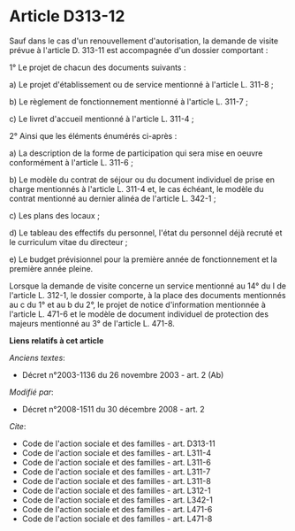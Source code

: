 # Article D313-12

Sauf dans le cas d'un renouvellement d'autorisation, la demande de visite prévue à l'article D. 313-11 est accompagnée d'un
dossier comportant : 

1° Le projet de chacun des documents suivants : 

a) Le projet d'établissement ou de service mentionné à l'article L. 311-8 ; 

b) Le règlement de fonctionnement mentionné à l'article L. 311-7 ; 

c) Le livret d'accueil mentionné à l'article L. 311-4 ; 

2° Ainsi que les éléments énumérés ci-après : 

a) La description de la forme de participation qui sera mise en oeuvre conformément à l'article L. 311-6 ; 

b) Le modèle du contrat de séjour ou du document individuel de prise en charge mentionnés à l'article L. 311-4 et, le cas
échéant, le modèle du contrat mentionné au dernier alinéa de l'article L. 342-1 ; 

c) Les plans des locaux ; 

d) Le tableau des effectifs du personnel, l'état du personnel déjà recruté et le curriculum vitae du directeur ; 

e) Le budget prévisionnel pour la première année de fonctionnement et la première année pleine. 

Lorsque la demande de visite concerne un service mentionné au 14° du I de l'article L. 312-1, le dossier comporte, à la place
des documents mentionnés au c du 1° et au b du 2°, le projet de notice d'information mentionnée à l'article L. 471-6 et le
modèle de document individuel de protection des majeurs mentionné au 3° de l'article L. 471-8.

**Liens relatifs à cet article**

_Anciens textes_:

  - Décret n°2003-1136 du 26 novembre 2003 - art. 2 (Ab)

_Modifié par_:

  - Décret n°2008-1511 du 30 décembre 2008 - art. 2

_Cite_:

  - Code de l'action sociale et des familles - art. D313-11
  - Code de l'action sociale et des familles - art. L311-4
  - Code de l'action sociale et des familles - art. L311-6
  - Code de l'action sociale et des familles - art. L311-7
  - Code de l'action sociale et des familles - art. L311-8
  - Code de l'action sociale et des familles - art. L312-1
  - Code de l'action sociale et des familles - art. L342-1
  - Code de l'action sociale et des familles - art. L471-6
  - Code de l'action sociale et des familles - art. L471-8
